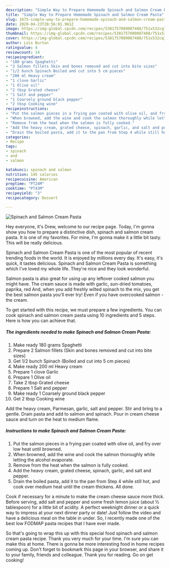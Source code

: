 ```yaml
---
description: "Simple Way to Prepare Homemade Spinach and Salmon Cream Pasta"
title: "Simple Way to Prepare Homemade Spinach and Salmon Cream Pasta"
slug: 1675-simple-way-to-prepare-homemade-spinach-and-salmon-cream-pasta
date: 2020-04-23T20:56:01.961Z
image: https://img-global.cpcdn.com/recipes/5381757089087488/751x532cq70/spinach-and-salmon-cream-pasta-recipe-main-photo.jpg
thumbnail: https://img-global.cpcdn.com/recipes/5381757089087488/751x532cq70/spinach-and-salmon-cream-pasta-recipe-main-photo.jpg
cover: https://img-global.cpcdn.com/recipes/5381757089087488/751x532cq70/spinach-and-salmon-cream-pasta-recipe-main-photo.jpg
author: Lois Burton
ratingvalue: 4
reviewcount: 14
recipeingredient:
- "180 grams Spaghetti"
- "2 Salmon fillets Skin and bones removed and cut into bite sizes"
- "1/2 bunch Spinach Boiled and cut into 5 cm pieces"
- "200 ml Heavy cream"
- "1 clove Garlic"
- "1 Olive oil"
- "2 tbsp Grated cheese"
- "1 Salt and pepper"
- "1 Coarsely ground black pepper"
- "2 tbsp Cooking wine"
recipeinstructions:
- "Put the salmon pieces in a frying pan coated with olive oil, and fry over low heat until browned."
- "When browned, add the wine and cook the salmon thoroughly while letting the alcohol evaporate."
- "Remove from the heat when the salmon is fully cooked."
- "Add the heavy cream, grated cheese, spinach, garlic, and salt and pepper."
- "Drain the boiled pasta, add it to the pan from Step 4 while still hot, and cook over medium heat until the cream thickens. All done."
categories:
- Recipe
tags:
- spinach
- and
- salmon

katakunci: spinach and salmon 
nutrition: 145 calories
recipecuisine: American
preptime: "PT24M"
cooktime: "PT43M"
recipeyield: "3"
recipecategory: Dessert

---
```



![Spinach and Salmon Cream Pasta](https://img-global.cpcdn.com/recipes/5381757089087488/751x532cq70/spinach-and-salmon-cream-pasta-recipe-main-photo.jpg)

Hey everyone, it's Drew, welcome to our recipe page. Today, I'm gonna show you how to prepare a distinctive dish, spinach and salmon cream pasta. It is one of my favorites. For mine, I'm gonna make it a little bit tasty. This will be really delicious.

Spinach and Salmon Cream Pasta is one of the most popular of recent trending foods in the world. It is enjoyed by millions every day. It's easy, it's quick, it tastes delicious. Spinach and Salmon Cream Pasta is something which I've loved my whole life. They're nice and they look wonderful.

Salmon pasta is also great for using up any leftover cooked salmon you might have. The cream sauce is made with garlic, sun-dried tomatoes, paprika, red And, when you add freshly wilted spinach to the mix, you get the best salmon pasta you&#39;ll ever try! Even if you have overcooked salmon - the cream.


To get started with this recipe, we must prepare a few ingredients. You can cook spinach and salmon cream pasta using 10 ingredients and 5 steps. Here is how you can achieve that.

<!--inarticleads1-->

##### The ingredients needed to make Spinach and Salmon Cream Pasta:

1. Make ready 180 grams Spaghetti
1. Prepare 2 Salmon fillets (Skin and bones removed and cut into bite sizes)
1. Get 1/2 bunch Spinach (Boiled and cut into 5 cm pieces)
1. Make ready 200 ml Heavy cream
1. Prepare 1 clove Garlic
1. Prepare 1 Olive oil
1. Take 2 tbsp Grated cheese
1. Prepare 1 Salt and pepper
1. Make ready 1 Coarsely ground black pepper
1. Get 2 tbsp Cooking wine


Add the heavy cream, Parmesan, garlic, salt and pepper. Stir and bring to a gentle. Drain pasta and add to salmon and spinach. Pour in cream cheese sauce and turn on the heat to medium flame. 

<!--inarticleads2-->

##### Instructions to make Spinach and Salmon Cream Pasta:

1. Put the salmon pieces in a frying pan coated with olive oil, and fry over low heat until browned.
1. When browned, add the wine and cook the salmon thoroughly while letting the alcohol evaporate.
1. Remove from the heat when the salmon is fully cooked.
1. Add the heavy cream, grated cheese, spinach, garlic, and salt and pepper.
1. Drain the boiled pasta, add it to the pan from Step 4 while still hot, and cook over medium heat until the cream thickens. All done.


Cook if necessary for a minute to make the cream cheese sauce more thick. Before serving, add salt and pepper and some fresh lemon juice (about ½ tablespoon) for a little bit of acidity. A perfect weeknight dinner or a quick way to impress at your next dinner party or date! Just follow the video and have a delicious meal on the table in under. So, I recently made one of the best low FODMAP pasta recipes that I have ever made. 

So that's going to wrap this up with this special food spinach and salmon cream pasta recipe. Thank you very much for your time. I'm sure you can make this at home. There is gonna be more interesting food in home recipes coming up. Don't forget to bookmark this page in your browser, and share it to your family, friends and colleague. Thank you for reading. Go on get cooking!
